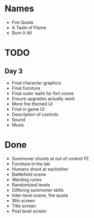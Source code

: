 # Names
- Fire Quota
- A Taste of Flame
- Burn It All

# TODO

## Day 3
- Final character graphics
- Final furniture
- Final outer walls for fort scene
- Ensure upgrades actually work
- More fire themed UI
- Final in game UI
- Description of controls
- Sound
- Music

# Done
- Summoner shoots at out of control FE
- Furniture in the lab
- Humans shoot at eachother
- Battlefield scene
- Warding runes
- Randomized levels
- Differing summoner skills
- Inter-level scene, fire quota
- Win screen
- Title screen
- Post level screen